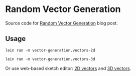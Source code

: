 # Random Vector Generation

Source code for [Random Vector Generation](http://nbeloglazov.com/2017/04/09/random-vector-generation.html) blog post.

## Usage

`lein run -m vector-generation.vectors-2d`

`lein run -m vector-generation.vectors-3d`

Or use web-based sketch editor: [2D vectors](http://quil.info/sketches/local/d3d44f33838a8bccd9a37f97654d843cd3b979092926fe5e8bbf4bb599844f23) and [3D vectors](http://quil.info/sketches/local/eba306543806c6952e5ede349e75dcbe8dc7d33cfd8a0c229a87e970d982a802).

